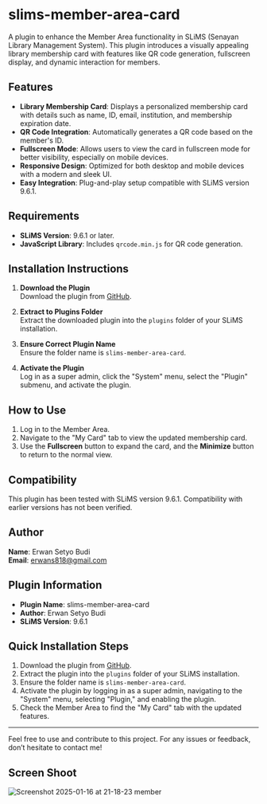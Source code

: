 # slims-member-area-card

A plugin to enhance the Member Area functionality in SLiMS (Senayan Library Management System). This plugin introduces a visually appealing library membership card with features like QR code generation, fullscreen display, and dynamic interaction for members.

## Features
- **Library Membership Card**: Displays a personalized membership card with details such as name, ID, email, institution, and membership expiration date.
- **QR Code Integration**: Automatically generates a QR code based on the member's ID.
- **Fullscreen Mode**: Allows users to view the card in fullscreen mode for better visibility, especially on mobile devices.
- **Responsive Design**: Optimized for both desktop and mobile devices with a modern and sleek UI.
- **Easy Integration**: Plug-and-play setup compatible with SLiMS version 9.6.1.

## Requirements
- **SLiMS Version**: 9.6.1 or later.
- **JavaScript Library**: Includes `qrcode.min.js` for QR code generation.

## Installation Instructions
1. **Download the Plugin**  
   Download the plugin from [GitHub](https://github.com/erwansetyobudi/member_area_card).

2. **Extract to Plugins Folder**  
   Extract the downloaded plugin into the `plugins` folder of your SLiMS installation.

3. **Ensure Correct Plugin Name**  
   Ensure the folder name is `slims-member-area-card`.

4. **Activate the Plugin**  
   Log in as a super admin, click the "System" menu, select the "Plugin" submenu, and activate the plugin.



## How to Use
1. Log in to the Member Area.
2. Navigate to the "My Card" tab to view the updated membership card.
3. Use the **Fullscreen** button to expand the card, and the **Minimize** button to return to the normal view.

## Compatibility
This plugin has been tested with SLiMS version 9.6.1. Compatibility with earlier versions has not been verified.

## Author
**Name**: Erwan Setyo Budi  
**Email**: erwans818@gmail.com

## Plugin Information
- **Plugin Name**: slims-member-area-card
- **Author**: Erwan Setyo Budi
- **SLiMS Version**: 9.6.1

## Quick Installation Steps
1. Download the plugin from [GitHub](https://github.com/erwansetyobudi/member_area_card).
2. Extract the plugin into the `plugins` folder of your SLiMS installation.
3. Ensure the folder name is `slims-member-area-card`.
4. Activate the plugin by logging in as a super admin, navigating to the "System" menu, selecting "Plugin," and enabling the plugin.
5. Check the Member Area to find the "My Card" tab with the updated features.

---
Feel free to use and contribute to this project. For any issues or feedback, don’t hesitate to contact me!



## Screen Shoot

![Screenshot 2025-01-16 at 21-18-23 member](https://github.com/user-attachments/assets/a0e8cb8c-3d26-4367-afc0-a88423af22e6)

